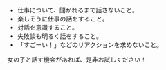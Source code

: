 * 仕事について、聞かれるまで話さないこと。
* 楽しそうに仕事の話をすること。
* 対話を意識すること。
* 失敗談も明るく話をすること。
* 「すごーい！」などのリアクションを求めないこと。

女の子と話す機会があれば、是非お試しください！


